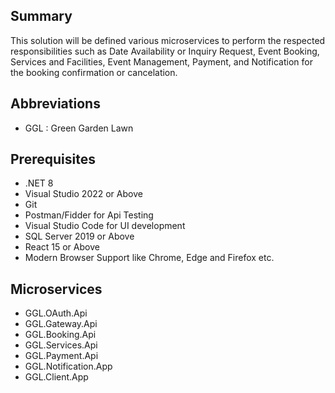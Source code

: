 ## Summary

This solution will be defined various microservices to perform the respected responsibilities such as Date Availability or Inquiry Request, Event Booking, Services and Facilities, Event Management,
Payment, and Notification for the booking confirmation or cancelation.

## Abbreviations

- GGL : Green Garden Lawn

## Prerequisites

- .NET 8
- Visual Studio 2022 or Above
- Git
- Postman/Fidder for Api Testing
- Visual Studio Code for UI development
- SQL Server 2019 or Above
- React 15 or Above
- Modern Browser Support like Chrome, Edge and Firefox etc.

## Microservices

- GGL.OAuth.Api
- GGL.Gateway.Api
- GGL.Booking.Api
- GGL.Services.Api
- GGL.Payment.Api
- GGL.Notification.App
- GGL.Client.App
